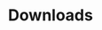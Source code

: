 ---
title: Downloads
type: custom
layout: downloads
downloads:
  - text: Scope of Services PDF
    download: /downloads/20191106_BuildPartners_Scope_of_Services.pdf
---